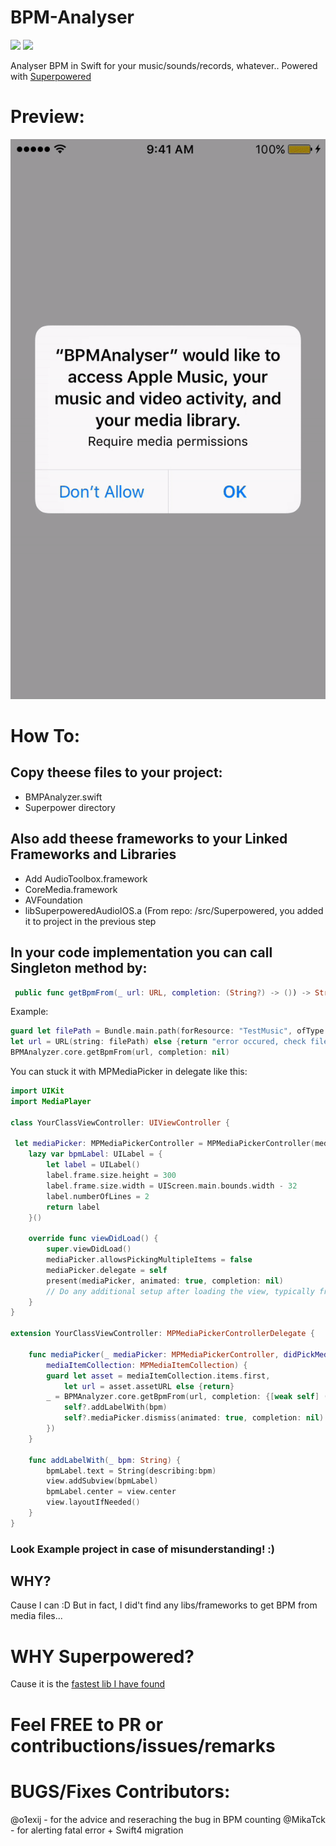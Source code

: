 # BPM-Analyser

![](https://img.shields.io/badge/swift-4.0-green.svg)
![](https://img.shields.io/badge/platform-ios-gray.svg)

Analyser BPM in Swift for your music/sounds/records, whatever..
Powered with [Superpowered](http://superpowered.com)

# Preview:
![](https://github.com/Luccifer/BPM-Analyser/blob/master/preview.gif)

# How To:

## Copy theese files to your project:
- BMPAnalyzer.swift
- Superpower directory

## Also add theese frameworks to your Linked Frameworks and Libraries
- Add AudioToolbox.framework
- CoreMedia.framework
- AVFoundation
- libSuperpoweredAudioIOS.a (From repo: /src/Superpowered, you added it to project in the previous step

## In your code implementation you can call Singleton method by:
```swift
 public func getBpmFrom(_ url: URL, completion: (String?) -> ()) -> String
```
Example:
```swift
guard let filePath = Bundle.main.path(forResource: "TestMusic", ofType: "m4a"),
let url = URL(string: filePath) else {return "error occured, check fileURL"}
BPMAnalyzer.core.getBpmFrom(url, completion: nil)

```

You can stuck it with MPMediaPicker in delegate like this:
```swift
import UIKit
import MediaPlayer

class YourClassViewController: UIViewController {

 let mediaPicker: MPMediaPickerController = MPMediaPickerController(mediaTypes: .music)
    lazy var bpmLabel: UILabel = {
        let label = UILabel()
        label.frame.size.height = 300
        label.frame.size.width = UIScreen.main.bounds.width - 32
        label.numberOfLines = 2
        return label
    }()
    
    override func viewDidLoad() {
        super.viewDidLoad()
        mediaPicker.allowsPickingMultipleItems = false
        mediaPicker.delegate = self
        present(mediaPicker, animated: true, completion: nil)
        // Do any additional setup after loading the view, typically from a nib.
    }
}

extension YourClassViewController: MPMediaPickerControllerDelegate {

    func mediaPicker(_ mediaPicker: MPMediaPickerController, didPickMediaItems
        mediaItemCollection: MPMediaItemCollection) {
        guard let asset = mediaItemCollection.items.first,
            let url = asset.assetURL else {return}
        _ = BPMAnalyzer.core.getBpmFrom(url, completion: {[weak self] (bpm) in
            self?.addLabelWith(bpm)
            self?.mediaPicker.dismiss(animated: true, completion: nil)
        })
    }
    
    func addLabelWith(_ bpm: String) {
        bpmLabel.text = String(describing:bpm)
        view.addSubview(bpmLabel)
        bpmLabel.center = view.center
        view.layoutIfNeeded()
    }
}

```
### Look Example project in case of misunderstanding! :)

## WHY?
Cause I can :D But in fact, I did't find any libs/frameworks to get BPM from media files...

# WHY Superpowered?
Cause it is the [fastest lib I have found](http://superpowered.com)

# Feel FREE to PR or contribuctions/issues/remarks

# BUGS/Fixes Contributors:
@o1exij - for the advice and reseraching the bug in BPM counting
@MikaTck - for alerting fatal error + Swift4 migration
